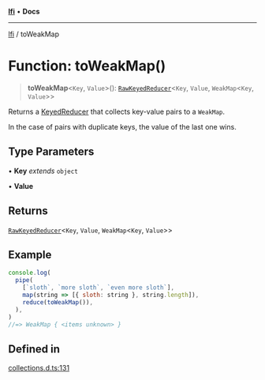 [**lfi**](../readme.md) • **Docs**

***

[lfi](../globals.md) / toWeakMap

# Function: toWeakMap()

> **toWeakMap**\<`Key`, `Value`\>(): [`RawKeyedReducer`](../type-aliases/RawKeyedReducer.md)\<`Key`, `Value`, `WeakMap`\<`Key`, `Value`\>\>

Returns a [KeyedReducer](../type-aliases/KeyedReducer.md) that collects key-value pairs to a `WeakMap`.

In the case of pairs with duplicate keys, the value of the last one wins.

## Type Parameters

• **Key** *extends* `object`

• **Value**

## Returns

[`RawKeyedReducer`](../type-aliases/RawKeyedReducer.md)\<`Key`, `Value`, `WeakMap`\<`Key`, `Value`\>\>

## Example

```js
console.log(
  pipe(
    [`sloth`, `more sloth`, `even more sloth`],
    map(string => [{ sloth: string }, string.length]),
    reduce(toWeakMap()),
  ),
)
//=> WeakMap { <items unknown> }
```

## Defined in

[collections.d.ts:131](https://github.com/TomerAberbach/lfi/blob/a3eb3a94b2928b5200a7bcd0a14fdc70f0cb5947/src/operations/collections.d.ts#L131)
